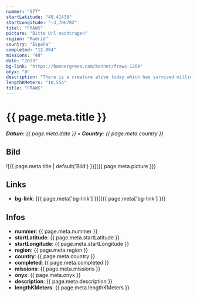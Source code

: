 ```yaml
---
nummer: "577"
startLatitude: "40,41438"
startLongitude: "-3,706782"
titel: "FRAWS"
picture: "Bitte Url nachtragen"
region: "Madrid"
country: "España"
completed: "12.804"
missions: "48"
date: "2023"
bg-link: "https://bannergress.com/banner/fraws-1264"
onyx: "0"
description: "There is a creature alive today which has survived millions of years of evolution...without change, without passion, without logic. --- Passphrases are Mission Numbers. - Have Fun! - THE PARK CLOSES AT 10 p.m. !"
lengthKMeters: "10,554"
title: "FRAWS"
---
```


# {{ page.meta.title }}
_**Datum:** {{ page.meta.date }} • **Country:** {{ page.meta.country }}_

## Bild
![{{ page.meta.title | default('Bild') }}]({{ page.meta.picture }})

## Links
- **bg-link**: [{{ page.meta['bg-link'] }}]({{ page.meta['bg-link'] }})

## Infos
- **nummer**: {{ page.meta.nummer }}
- **startLatitude**: {{ page.meta.startLatitude }}
- **startLongitude**: {{ page.meta.startLongitude }}
- **region**: {{ page.meta.region }}
- **country**: {{ page.meta.country }}
- **completed**: {{ page.meta.completed }}
- **missions**: {{ page.meta.missions }}
- **onyx**: {{ page.meta.onyx }}
- **description**: {{ page.meta.description }}
- **lengthKMeters**: {{ page.meta.lengthKMeters }}

